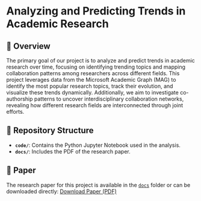 # Analyzing and Predicting Trends in Academic Research

## 📜 Overview
The primary goal of our project is to analyze and predict trends in academic research over time, focusing
on identifying trending topics and mapping collaboration patterns among researchers across different
fields. This project leverages data from the Microsoft Academic Graph (MAG) to identify the most
popular research topics, track their evolution, and visualize these trends dynamically. Additionally, we
aim to investigate co-authorship patterns to uncover interdisciplinary collaboration networks, revealing
how different research fields are interconnected through joint efforts.

## 📂 Repository Structure
- **`code/`**: Contains the Python Jupyter Notebook used in the analysis.
- **`docs/`**: Includes the PDF of the research paper.

## 📖 Paper
The research paper for this project is available in the [`docs`](docs) folder or can be downloaded directly:
[Download Paper (PDF)](https://drive.google.com/file/d/1E6ClIu7D9DX3avWN-Pb-8YVfsuP66fiM/view?usp=sharing)
